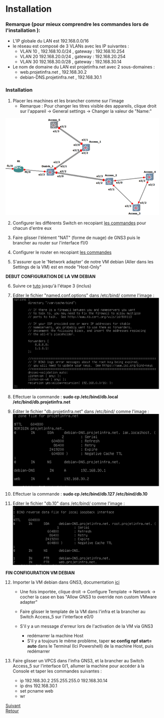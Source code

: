 # **Installation**
### Remarque (pour mieux comprendre les commandes lors de l'installation ):
 - L'IP globale du LAN est 192.168.0.0/16
 - le réseau est composé de 3 VLANs avec les IP suivantes :
   - VLAN 10 , 192.168.10.0/24 , gateway : 192.168.10.254
   - VLAN 20 192.168.20.0/24 , gateway : 192.168.20.254
   - VLAN 30 192.168.30.0/28 , gateway : 192.168.30.14
 - Le nom de domaine du LAN est projetinfra.net avec 2 sous-domaines :
   - web.projetinfra.net  , 192.168.30.2
   - debian-DNS.projetinfra.net , 192.168.30.1

### Installation

1) Placer les machines et les brancher comme sur l'image
   - Remarque : Pour changer les titres visible des appareils, clique droit sur l'appareil -> General settings -> Changer la valeur de "Name:" 

![Schema](/Documentation/Images/SchemaInfra.PNG)

2) Configurer les différents Switch en recopiant [les commandes](/Documentation/CommandesSwitchs.md) pour chacun d'entre eux

3) Faire glisser l'élément "NAT" (forme de nuage) de GNS3 puis le brancher au router sur l'interface f1/0

4) Configurer le router en recopiant [les commandes](/Documentation/CommandesRouter.md)

5) S'assurer que le 'Network adapter' de notre VM debian (Aller dans les Settings de la VM) est en mode "Host-Only"  

**DEBUT CONFIGURATION DE LA VM DEBIAN**

6) Suivre ce [tuto](https://www.thegeekstuff.com/2014/01/install-dns-server/) jusqu'à l'étape 3 (inclus)

7) Editer le fichier "named.conf.options" dans /etc/bind/ comme l'image :  
 ![named.conf.options](/Documentation/Images/named_conf_options.PNG)  

8) Effectuer la commande : **sudo cp /etc/bind/db.local /etc/bind/db.projetinfra.net**

9) Editer le fichier "db.projetinfra.net" dans /etc/bind/ comme l'image :  
![db.projetinfra.net](/Documentation/Images/db_projetinfra_net.PNG)

10) Effectuer la commande : **sudo cp /etc/bind/db.127 /etc/bind/db.10**

11) Editer le fichier "db.10" dans /etc/bind/ comme l'image :  
![db.10](/Documentation/Images/db_10.PNG)  

**FIN CONFIGURATION VM DEBIAN**

12) Importer la VM debian dans GNS3, documentation [ici](https://docs.gns3.com/docs/emulators/adding-vmware-vms-to-gns3-topologies/)
    - Une fois importée, clique droit -> Configure Template -> Network -> cocher la case en bas "Allow GNS3 to override non custom VMware adapter"

    - Faire glisser le template de la VM dans l'infra et la brancher au Switch Access_5 sur l'interface e0/0

    - S'il y a un message d'erreur lors de l'activation de la VM via GNS3
      - redémarrer la machine Host
      - S'il y a toujours le même problème, taper **sc config npf start= auto** dans le Terminal (Ici Powershell) de la machine Host, puis redémarrer

13) Faire glisser un VPCS dans l'infra GNS3, et la brancher au Switch Access_5 sur l'interface 0/1, allumer la machine pour accéder à la Console et taper les commandes suivantes :  
    - ip 192.168.30.2 255.255.255.0 192.168.30.14
    - ip dns 192.168.30.1
    - set pcname web
    - wr

[Suivant](/Documentation/Utilisation.md)  
[Retour](/Documentation/Prerequis.md)
